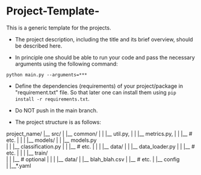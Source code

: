# Project-Template-
This is a generic template for the projects.


- The project description, including the title and its brief overview, should be described here.

- In principle one should be able to run your code and pass the necessary arguments using the following command:

``` python main.py --arguments=*** ```

- Define the dependencies (requirements) of your project/package in "requirement.txt" file. 
So that later one can install them using ```pip install -r requirements.txt```.

- Do NOT push in the main branch.


- The project structure is as follows:

project_name/
|__ src/
|    |__ common/
|    |    |__ util.py,
|    |    |__ metrics.py, 
|    |    |__ # etc.
|    |
|    |__ models/ 
|    |    |__ models.py  
|    |    |__ classification.py
|    |    |__ # etc.
|    |
|    |__ data/
|    |    |__ data_loader.py
|    |    |__ # etc.
|    |
|    |__ train/  
|    |   |__ # optional
|    |
|
|__ data/
|   |__ blah_blah.csv
|   |__ # etc.
|
|__ config\
|   |__*.yaml


